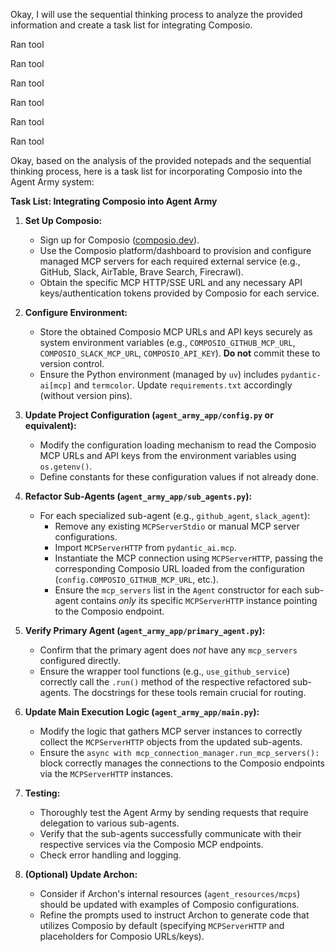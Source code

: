 
Okay, I will use the sequential thinking process to analyze the provided information and create a task list for integrating Composio.



Ran tool

Ran tool


Ran tool


Ran tool

Ran tool


Ran tool

Okay, based on the analysis of the provided notepads and the sequential thinking process, here is a task list for incorporating Composio into the Agent Army system:

**Task List: Integrating Composio into Agent Army**

1.  **Set Up Composio:**
    *   Sign up for Composio ([composio.dev](https://composio.dev/)).
    *   Use the Composio platform/dashboard to provision and configure managed MCP servers for each required external service (e.g., GitHub, Slack, AirTable, Brave Search, Firecrawl).
    *   Obtain the specific MCP HTTP/SSE URL and any necessary API keys/authentication tokens provided by Composio for each service.

2.  **Configure Environment:**
    *   Store the obtained Composio MCP URLs and API keys securely as system environment variables (e.g., `COMPOSIO_GITHUB_MCP_URL`, `COMPOSIO_SLACK_MCP_URL`, `COMPOSIO_API_KEY`). **Do not** commit these to version control.
    *   Ensure the Python environment (managed by `uv`) includes `pydantic-ai[mcp]` and `termcolor`. Update `requirements.txt` accordingly (without version pins).

3.  **Update Project Configuration (`agent_army_app/config.py` or equivalent):**
    *   Modify the configuration loading mechanism to read the Composio MCP URLs and API keys from the environment variables using `os.getenv()`.
    *   Define constants for these configuration values if not already done.

4.  **Refactor Sub-Agents (`agent_army_app/sub_agents.py`):**
    *   For each specialized sub-agent (e.g., `github_agent`, `slack_agent`):
        *   Remove any existing `MCPServerStdio` or manual MCP server configurations.
        *   Import `MCPServerHTTP` from `pydantic_ai.mcp`.
        *   Instantiate the MCP connection using `MCPServerHTTP`, passing the corresponding Composio URL loaded from the configuration (`config.COMPOSIO_GITHUB_MCP_URL`, etc.).
        *   Ensure the `mcp_servers` list in the `Agent` constructor for each sub-agent contains *only* its specific `MCPServerHTTP` instance pointing to the Composio endpoint.

5.  **Verify Primary Agent (`agent_army_app/primary_agent.py`):**
    *   Confirm that the primary agent does *not* have any `mcp_servers` configured directly.
    *   Ensure the wrapper tool functions (e.g., `use_github_service`) correctly call the `.run()` method of the respective refactored sub-agents. The docstrings for these tools remain crucial for routing.

6.  **Update Main Execution Logic (`agent_army_app/main.py`):**
    *   Modify the logic that gathers MCP server instances to correctly collect the `MCPServerHTTP` objects from the updated sub-agents.
    *   Ensure the `async with mcp_connection_manager.run_mcp_servers():` block correctly manages the connections to the Composio endpoints via the `MCPServerHTTP` instances.

7.  **Testing:**
    *   Thoroughly test the Agent Army by sending requests that require delegation to various sub-agents.
    *   Verify that the sub-agents successfully communicate with their respective services via the Composio MCP endpoints.
    *   Check error handling and logging.

8.  **(Optional) Update Archon:**
    *   Consider if Archon's internal resources (`agent_resources/mcps`) should be updated with examples of Composio configurations.
    *   Refine the prompts used to instruct Archon to generate code that utilizes Composio by default (specifying `MCPServerHTTP` and placeholders for Composio URLs/keys).
